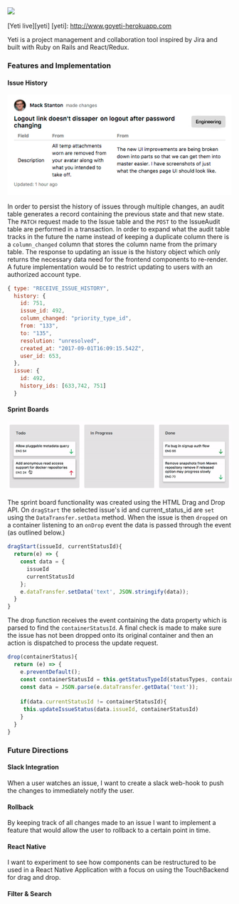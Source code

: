 <img src="https://s3.amazonaws.com/yetiapp-assets/yeti_blue_logo.png" width="150">

[Yeti live][yeti]
[yeti]: http://www.goyeti-herokuapp.com

Yeti is a project management and collaboration tool inspired by Jira and built with Ruby on Rails and React/Redux.

### Features and Implementation

#### Issue History
![image of history item  ](docs/screenshots/history_item.jpg)

In order to persist the history of issues through multiple changes, an audit table
generates a record containing the previous state and that new state. The `PATCH` request made to the Issue table and the `POST` to the IssueAudit table are performed in a transaction. In order to expand what the audit table tracks in the future the name instead of keeping a duplicate column there is a `column_changed` column that stores the column name from the primary table. The response to updating an issue is the history object which only returns the necessary data need for the frontend components to re-render. A future implementation would be to restrict updating to users with an authorized account type.

```javascript
{ type: "RECEIVE_ISSUE_HISTORY",
  history: {
    id: 751,
    issue_id: 492,
    column_changed: "priority_type_id",
    from: "133",
    to: "135",
    resolution: "unresolved",
    created_at: "2017-09-01T16:09:15.542Z",
    user_id: 653,
  },
  issue: {
    id: 492,
    history_ids: [633,742, 751]
  }
```


#### Sprint Boards
![image of sprint boards  ](docs/screenshots/sprint_boards.gif)

The sprint board functionality was created using the HTML Drag and Drop API. On `dragStart` the selected issue's id and current_status_id are `set` using the `DataTransfer.setData` method. When the issue is then `dropped` on a container listening to an `onDrop` event the data is passed through the event (as outlined below.)
```javascript
dragStart(issueId, currentStatusId){
  return(e) => {
    const data = {
      issueId
      currentStatusId
    };
    e.dataTransfer.setData('text', JSON.stringify(data));
  }
}
```
The drop function receives the event containing the data property which is parsed to find the `containerStatusId`. A final check is made to make sure the issue has not been dropped onto its original container and then an action is dispatched to process the update request.

```javascript
drop(containerStatus){
  return (e) => {
    e.preventDefault();
    const containerStatusId = this.getStatusTypeId(statusTypes, containerStatus)
    const data = JSON.parse(e.dataTransfer.getData('text'));

    if(data.currentStatusId != containerStatusId){
     this.updateIssueStatus(data.issueId, containerStatusId)
    }
  }
}
```

### Future Directions

#### Slack Integration
When a user watches an issue, I want to create a slack web-hook to push the changes to immediately notify the user.

#### Rollback
By keeping track of all changes made to an issue I want to implement a feature that would allow the user to rollback to a certain point in time.

#### React Native
I want to experiment to see how components can be restructured to be used in a React Native Application with a focus on using the TouchBackend for drag and drop.

#### Filter & Search
